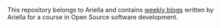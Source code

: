 This repository belongs to Ariella and contains [weekly blogs](https://hunter-college-ossd-fall-2019.github.io/ariella879-weekly/) written by Ariella for a course in Open Source software development.

